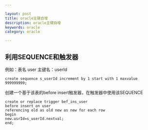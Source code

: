 ```yaml
---

layout: post
title: oracle主键自增
description: oracle主键自增
keywords: oracle
category: oracle

---
```


## 利用SEQUENCE和触发器

例如：表名 user  主键名：userId

	create sequence s_userId increment by 1 start with 1 maxvalue 999999999; 

创建一个基于该表的before insert触发器，在触发器中使用该SEQUENCE     

	create or replace trigger bef_ins_user 
	before insert on user 
	referencing old as old new as new for each row 
	begin 
	new.usrId=s_userId.nextval; 
	end; 